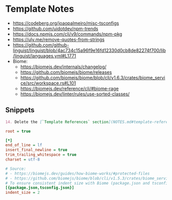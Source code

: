 # Template Notes

- https://codeberg.org/joaopalmeiro/misc-tsconfigs
- https://github.com/uidotdev/npm-trends
- https://docs.npmjs.com/cli/v9/commands/npm-pkg
- https://uly.me/remove-quotes-from-strings
- https://github.com/github-linguist/linguist/blob/4ac734c15a96f9e16fd12330d0cb8de82274f700/lib/linguist/languages.yml#L1771
- Biome:
  - https://biomejs.dev/internals/changelog/
  - https://github.com/biomejs/biome/releases
  - https://github.com/biomejs/biome/blob/cli/v1.6.3/crates/biome_service/src/workspace.rs#L101
  - https://biomejs.dev/reference/cli/#biome-rage
  - https://biomejs.dev/linter/rules/use-sorted-classes/

## Snippets

```markdown
14. Delete the [`Template References` section](NOTES.md#template-references) from the [NOTES.md](NOTES.md) file.
```

```ini
root = true

[*]
end_of_line = lf
insert_final_newline = true
trim_trailing_whitespace = true
charset = utf-8

# Source:
# - https://biomejs.dev/guides/how-biome-works/#protected-files
# - https://github.com/biomejs/biome/blob/cli/v1.5.3/crates/biome_service/src/workspace.rs#L100
# To ensure consistent indent size with Biome (package.json and tsconfig.json are ignored by Biome):
[{package.json,tsconfig.json}]
indent_size = 2
```

